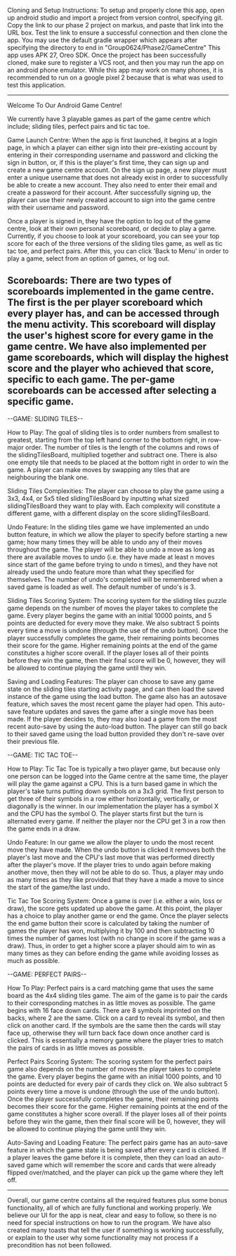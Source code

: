 Cloning and Setup Instructions:
To setup and properly clone this app, open up android studio and import a project from version
control, specifying git. Copy the link to our phase 2 project on markus, and paste that link into
the URL box. Test the link to ensure a successful connection and then clone the app.
You may use the default gradle wrapper which appears after specifying the directory to end in
"Group0624/Phase2/GameCentre" This app uses APK 27, Oreo SDK. Once the project has been successfully
cloned, make sure to register a VCS root, and then you may run the app on an android phone emulator.
While this app may work on many phones, it is recommended to run on a google pixel 2 because that
is what was used to test this application.

----------------------------------------------------------------------------------------------------
Welcome To Our Android Game Centre!

We currently have 3 playable games as part of the game centre which include; sliding tiles, perfect
pairs and tic tac toe.

Game Launch Centre:
When the app is first launched, it begins at a login page, in which a player can either sign into
their pre-existing account by entering in their corresponding username and password and clicking
the sign in button, or, if this is the player's first time, they can sign up and create a new game
centre account. On the sign up page, a new player must enter a unique username that does not
already exist in order to successfully be able to create a new account. They also need to
enter their email and create a password for their account.
After successfully signing up, the player can use their newly created account to sign into the game
centre with their username and password.

Once a player is signed in, they have the option to log out of the game centre, look at their own
personal scoreboard, or decide to play a game. Currently, if you choose to look at your scoreboard,
you can see your top score for each of the three versions of the sliding tiles game, as well as
tic tac toe, and perfect pairs. After this, you can click 'Back to Menu' in order to play a game,
select from an option of games, or log out.

Scoreboards:
There are two types of scoreboards implemented in the game centre. The first is the per player
scoreboard which every player has, and can be accessed through the menu activity. This scoreboard
will display the user's highest score for every game in the game centre. We have also implemented
per game scoreboards, which will display the highest score and the player who achieved that score,
specific to each game. The per-game scoreboards can be accessed after selecting a specific game.
----------------------------------------------------------------------------------------------------
--GAME: SLIDING TILES--

How to Play:
The goal of sliding tiles is to order numbers from smallest to greatest, starting from the top
left hand corner to the bottom right, in row-major order. The number of tiles is the length of
the columns and rows of the slidingTilesBoard, multiplied together and subtract one. There is also one empty
tile that needs to be placed at the bottom right in order to win the game.
A player can make moves by swapping any tiles that are neighbouring the blank one.

Sliding Tiles Complexities:
The player can choose to play the game using a 3x3, 4x4, or 5x5 tiled slidingTilesBoard by inputting what
sized slidingTilesBoard they want to play with. Each complexity will constitute a different game, with a
different display on the score slidingTilesBoard.

Undo Feature:
In the sliding tiles game we have implemented an undo button feature, in which we allow the player
to specify before starting a new game; how many times they will be able to undo any of their moves
throughout the game. The player will be able to undo a move as long as there are available moves to
undo (i.e. they have made at least n moves since start of the game before trying to undo n times),
and they have not already used the undo feature more than what they specified for themselves. The
number of undo's completed will be remembered when a saved game is loaded as well. The default number
of undo's is 3.

Sliding Tiles Scoring System:
The scoring system for the sliding tiles puzzle game depends on the number of moves the player takes
to complete the game. Every player begins the game with an initial 10000 points, and 5 points are
deducted for every move they make. We also subtract 5 points every time a move is undone (through
the use of the undo button). Once the player successfully completes the game, their remaining points
becomes their score for the game. Higher remaining points at the end of the game constitutes a
higher score overall. If the player loses all of their points before they win the game, then their
final score will be 0, however, they will be allowed to continue playing the game until they win.

Saving and Loading Features:
The player can choose to save any game state on the sliding tiles starting activity page, and can
then load the saved instance of the game using the load button. The game also has an autosave feature,
which saves the most recent game the player had open. This auto-save feature updates and saves the game
after a single move has been made. If the player decides to, they may also load a game from the
most recent auto-save by using the auto-load button. The player can still go back to their saved game
using the load button provided they don't re-save over their previous file.

--GAME: TIC TAC TOE--

How to Play:
Tic Tac Toe is typically a two player game, but because only one person can be logged into the
Game centre at the same time, the player will play the game against a CPU. This is a turn based game
in which the player's take turns putting down symbols on a 3x3 grid. The first person to get three
of their symbols in a row either horizontally, vertically, or diagonally is the winner. In our
implementation the player has a symbol X and the CPU has the symbol O. The player starts first
but the turn is alternated every game. If neither the player nor the CPU get 3 in a row then the
game ends in a draw.

Undo Feature:
In our game we allow the player to undo the most recent move they have made. When the undo button
is clicked it removes both the player's last move and the CPU's last move that was performed directly
after the player's move. If the player tries to undo again before making another move, then they
will not be able to do so. Thus, a player may undo as many times as they like provided that they
have a made a move to since the start of the game/the last undo.

Tic Tac Toe Scoring System:
Once a game is over (i.e. either a win, loss or draw), the score gets updated up above the game.
At this point, the player has a choice to play another game or end the game. Once the player
selects the end game button their score is calculated by taking the number of games the player has
won, multiplying it by 100 and then subtracting 10 times the number of games lost (with no change in
score if the game was a draw). Thus, in order to get a higher score a player should aim to
win as many times as they can before ending the game while avoiding losses as much as possible.

--GAME: PERFECT PAIRS--

How To Play:
Perfect pairs is a card matching game that uses the same board as the 4x4 sliding tiles game. The
aim of the game is to pair the cards to their corresponding matches in as little moves as possible.
The game begins with 16 face down cards. There are 8 symbols imprinted on the backs, where 2 are the
same. Click on a card to reveal its symbol, and then click on another card. If the symbols are the
same then the cards will stay face up, otherwise they will turn back face down once another
card is clicked. This is essentially a memory game where the player tries to match the pairs of
cards in as little moves as possible.

Perfect Pairs Scoring System:
The scoring system for the perfect pairs game also depends on the number of moves the player takes
to complete the game. Every player begins the game with an initial 1000 points, and 10 points are
deducted for every pair of cards they click on. We also subtract 5 points every time a move is undone
(through the use of the undo button). Once the player successfully completes the game, their
remaining points becomes their score for the game. Higher remaining points at the end of the game
constitutes a higher score overall. If the player loses all of their points before they win the game,
then their final score will be 0, however, they will be allowed to continue playing the game until
they win.

Auto-Saving and Loading Feature:
The perfect pairs game has an auto-save feature in which the game state is being saved after every
card is clicked. If a player leaves the game before it is complete, then they can load an auto-saved
game which will remember the score and cards that were already flipped over/matched, and the player
can pick up the game where they left off.

---------------------------------------------------------------------------------------------------
Overall, our game centre contains all the required features plus some bonus functionality, all of
which are fully functional and working properly. We believe our UI for the app is neat, clear
and easy to follow, so there is no need for special instructions on how to run the program. We have
also created many toasts that tell the user if something is working successfully, or explain to the
user why some functionality may not process if a precondition has not been followed.
